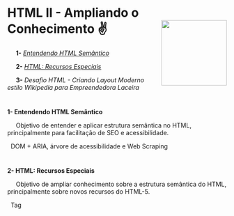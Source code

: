 
# **HTML II - Ampliando o Conhecimento** :v:	 <img width="150" align="right" src="https://hermes.digitalinnovation.one/tracks/62ed1f1d-8d76-4bbc-905f-e73d20cb82f5.png">

&nbsp;&nbsp;&nbsp;&nbsp; **1-** [_Entendendo HTML Semântico_](https://github.com/Brayan-sant/HTML---Ampliando-o-Conhecimento/blob/master/Aulas/Entendendo%20HTML%20Sem%C3%A2ntico.docx)

&nbsp;&nbsp;&nbsp;&nbsp; **2-** [_HTML: Recursos Especiais_](https://github.com/Brayan-sant/HTML---Ampliando-o-Conhecimento/blob/master/Aulas/HTML%20-%20Recursos%20Especiais.docx)

&nbsp;&nbsp;&nbsp;&nbsp; **3-** _Desafio HTML - Criando Layout Moderno estilo Wikipedia para Empreendedora Laceira_

# 
**1- Entendendo HTML Semântico**

&nbsp;&nbsp;&nbsp;&nbsp; Objetivo de entender e aplicar estrutura semântica no HTML, principalmente para facilitação de SEO e acessibilidade.

&nbsp; DOM + ARIA, árvore de acessibilidade e Web Scraping

# 
**2- HTML: Recursos Especiais**

&nbsp;&nbsp;&nbsp;&nbsp; Objetivo de ampliar conhecimento sobre a estrutura semântica do HTML, principalmente sobre novos recursos do HTML-5.

&nbsp; Tag <datalist >, Tag < code >, Tag < kbd >, Tag < pre >, Tag < details >, Tag < meter >, Tag < progress >, Tag < mark > + JavaScript e Tag < canvas >, como seus atributos.
